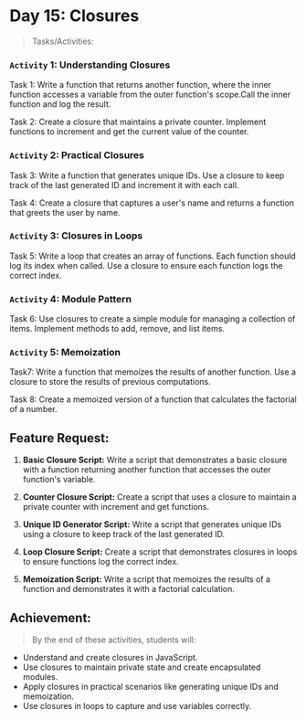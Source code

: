 # Day 15: Closures

> Tasks/Activities:

### `Activity` 1: Understanding Closures
Task 1: Write a function that returns another function, where the inner function accesses a variable from the outer function's scope.Call the inner function and log the result.

Task 2: Create a closure that maintains a private counter. Implement functions to increment and get the current value of the counter.
### `Activity` 2: Practical Closures
Task 3: Write a function that generates unique IDs. Use a closure to keep track of the last generated ID and increment it with each call.

Task 4: Create a closure that captures a user's name and returns a function that greets the user by name.

### `Activity` 3: Closures in Loops
Task 5: Write a loop that creates an array of functions. Each function should log its index when called. Use a closure to ensure each function logs the correct index.

### `Activity` 4: Module Pattern
Task 6: Use closures to create a simple module for managing a collection of items. Implement methods to add, remove, and list items.

### `Activity` 5: Memoization
Task7: Write a function that memoízes the results of another function. Use a closure to store the results of previous computations.

Task 8: Create a memoized version of a function that calculates the factorial of a number.

## Feature Request:

1. **Basic Closure Script:** Write a script that demonstrates a basic closure with a function returning another function that accesses the outer function's variable.

2. **Counter Closure Script:** Create a script that uses a closure to maintain a private counter with increment and get functions.

3. **Unique ID Generator Script:** Write a script that generates unique IDs using a closure to keep track of the last generated ID.

4. **Loop Closure Script:** Create a script that demonstrates closures in loops to ensure functions log the correct index.

5. **Memoization Script:** Write a script that memoizes the results of a function and demonstrates it with a factorial calculation.

## Achievement:

> By the end of these activities, students will:

- Understand and create closures in JavaScript.
- Use closures to maintain private state and create encapsulated modules.
- Apply closures in practical scenarios like generating unique IDs and memoization.
- Use closures in loops to capture and use variables correctly.
